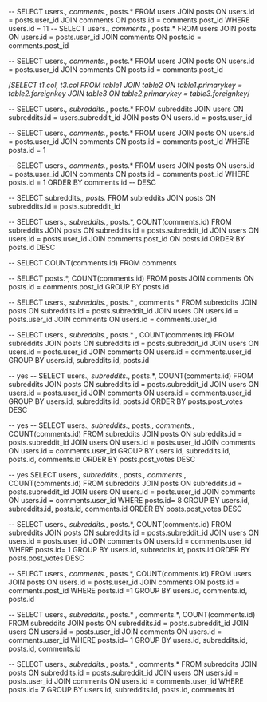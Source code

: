 -- SELECT users.*, comments.*, posts.*  FROM users JOIN posts ON users.id = posts.user_id JOIN comments ON posts.id = comments.post_id WHERE users.id = 11
-- SELECT users.*, comments.*, posts.*  FROM users JOIN posts ON users.id = posts.user_id JOIN comments ON posts.id = comments.post_id

-- SELECT users.*, comments.*, posts.*  FROM users JOIN posts ON users.id = posts.user_id JOIN comments ON posts.id = comments.post_id

/*SELECT t1.col, t3.col FROM table1 JOIN table2 ON table1.primarykey = table2.foreignkey
                                  JOIN table3 ON table2.primarykey = table3.foreignkey*/

-- SELECT users.*, subreddits.*, posts.* FROM subreddits JOIN users ON subreddits.id = users.subreddit_id JOIN posts ON users.id = posts.user_id

-- SELECT users.*, comments.*, posts.*  FROM users JOIN posts ON users.id = posts.user_id JOIN comments ON posts.id = comments.post_id WHERE posts.id = 1

-- SELECT users.*, comments.*, posts.*  FROM users JOIN posts ON users.id = posts.user_id JOIN comments ON posts.id = comments.post_id WHERE posts.id = 1 ORDER BY comments.id
-- DESC

-- SELECT subreddits.*, posts.* FROM subreddits JOIN posts ON subreddits.id = posts.subreddit_id

-- SELECT users.*, subreddits.*, posts.*, COUNT(comments.id) FROM subreddits JOIN posts ON subreddits.id = posts.subreddit_id JOIN users ON users.id = posts.user_id JOIN comments.post_id ON posts.id ORDER BY posts.id DESC

-- SELECT COUNT(comments.id) FROM comments

-- SELECT posts.*, COUNT(comments.id) FROM posts JOIN comments ON posts.id = comments.post_id GROUP BY posts.id

-- SELECT users.*, subreddits.*, posts.* , comments.* FROM subreddits JOIN posts ON subreddits.id = posts.subreddit_id JOIN users ON users.id = posts.user_id JOIN comments ON users.id = comments.user_id

-- SELECT users.*, subreddits.*, posts.* , COUNT(comments.id) FROM subreddits JOIN posts ON subreddits.id = posts.subreddit_id JOIN users ON users.id = posts.user_id JOIN comments ON users.id = comments.user_id GROUP BY users.id, subreddits.id, posts.id

-- yes
-- SELECT users.*, subreddits.*, posts.*, COUNT(comments.id) FROM subreddits JOIN posts ON subreddits.id = posts.subreddit_id JOIN users ON users.id = posts.user_id JOIN comments ON users.id = comments.user_id GROUP BY users.id, subreddits.id, posts.id ORDER BY posts.post_votes DESC

-- yes
-- SELECT users.*, subreddits.*, posts.*, comments.*, COUNT(comments.id) FROM subreddits JOIN posts ON subreddits.id = posts.subreddit_id JOIN users ON users.id = posts.user_id JOIN comments ON users.id = comments.user_id GROUP BY users.id, subreddits.id, posts.id, comments.id  ORDER BY posts.post_votes DESC

-- yes
SELECT users.*, subreddits.*, posts.*, comments.*, COUNT(comments.id) FROM subreddits JOIN posts ON subreddits.id = posts.subreddit_id JOIN users ON users.id = posts.user_id JOIN comments ON users.id = comments.user_id WHERE posts.id= 8 GROUP BY users.id, subreddits.id, posts.id, comments.id  ORDER BY posts.post_votes DESC

-- SELECT users.*, subreddits.*, posts.*, COUNT(comments.id) FROM subreddits JOIN posts ON subreddits.id = posts.subreddit_id JOIN users ON users.id = posts.user_id JOIN comments ON users.id = comments.user_id WHERE posts.id= 1 GROUP BY users.id, subreddits.id, posts.id ORDER BY posts.post_votes DESC

-- SELECT users.*, comments.*, posts.*, COUNT(comments.id)  FROM users JOIN posts ON users.id = posts.user_id JOIN comments ON posts.id = comments.post_id WHERE posts.id =1 GROUP BY users.id, comments.id, posts.id

-- SELECT users.*, subreddits.*, posts.* , comments.*, COUNT(comments.id) FROM subreddits JOIN posts ON subreddits.id = posts.subreddit_id JOIN users ON users.id = posts.user_id JOIN comments ON users.id = comments.user_id WHERE posts.id= 1 GROUP BY users.id, subreddits.id, posts.id, comments.id

-- SELECT users.*, subreddits.*, posts.* , comments.* FROM subreddits JOIN posts ON subreddits.id = posts.subreddit_id JOIN users ON users.id = posts.user_id JOIN comments ON users.id = comments.user_id WHERE posts.id= 7 GROUP BY users.id, subreddits.id, posts.id, comments.id
